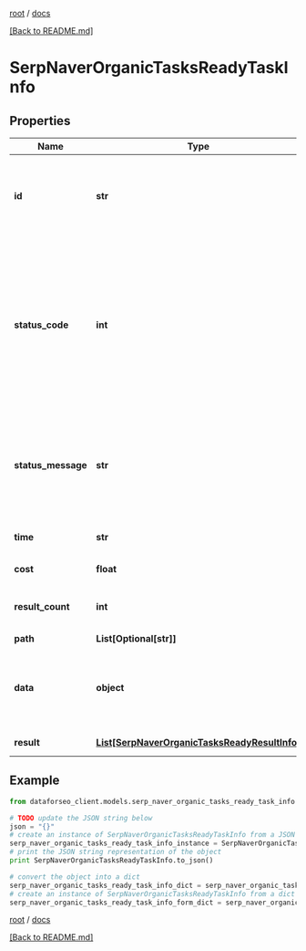 [root](./../ "root") / [docs](./ "docs")

[[Back to README.md]](./../README.md "[Back to README.md]")

# SerpNaverOrganicTasksReadyTaskInfo

## Properties

Name | Type | Description | Notes
------------ | ------------- | ------------- | -------------
**id** | **str** | task identifier unique task identifier in our system in the UUID format | [optional]
**status_code** | **int** | status code of the task generated by DataForSEO, can be within the following range: 10000-60000 you can find the full list of the response codes here | [optional]
**status_message** | **str** | informational message of the task you can find the full list of general informational messages here | [optional]
**time** | **str** | execution time, seconds | [optional]
**cost** | **float** | total tasks cost, USD | [optional]
**result_count** | **int** | number of elements in the result array | [optional]
**path** | **List[Optional[str]]** | URL path | [optional]
**data** | **object** | contains the same parameters that you specified in the POST request | [optional]
**result** | [**List[SerpNaverOrganicTasksReadyResultInfo]**](SerpNaverOrganicTasksReadyResultInfo.md) | array of results | [optional]

## Example

```python
from dataforseo_client.models.serp_naver_organic_tasks_ready_task_info import SerpNaverOrganicTasksReadyTaskInfo

# TODO update the JSON string below
json = "{}"
# create an instance of SerpNaverOrganicTasksReadyTaskInfo from a JSON string
serp_naver_organic_tasks_ready_task_info_instance = SerpNaverOrganicTasksReadyTaskInfo.from_json(json)
# print the JSON string representation of the object
print SerpNaverOrganicTasksReadyTaskInfo.to_json()

# convert the object into a dict
serp_naver_organic_tasks_ready_task_info_dict = serp_naver_organic_tasks_ready_task_info_instance.to_dict()
# create an instance of SerpNaverOrganicTasksReadyTaskInfo from a dict
serp_naver_organic_tasks_ready_task_info_form_dict = serp_naver_organic_tasks_ready_task_info.from_dict(serp_naver_organic_tasks_ready_task_info_dict)
```

  

[root](./../ "root") / [docs](./ "docs")

[[Back to README.md]](./../README.md "[Back to README.md]")